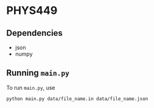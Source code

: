 # PHYS449

## Dependencies

- json
- numpy

## Running `main.py`

To run `main.py`, use

```sh
python main.py data/file_name.in data/file_name.json
```

